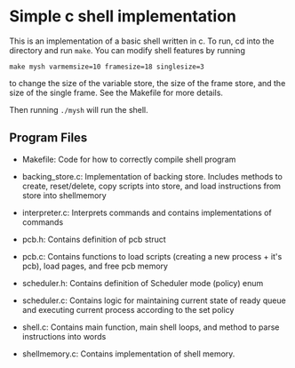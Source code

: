 # Simple c shell implementation

This is an implementation of a basic shell written in c. To run, cd into the directory and run `make`. You can modify shell features by running 

`make mysh varmemsize=10 framesize=18 singlesize=3`

to change the size of the variable store, the size of the frame store, and the size of the single frame. See the Makefile for more details. 

Then running `./mysh` will run the shell.

## Program Files
* Makefile: Code for how to correctly compile shell program

* backing_store.c: Implementation of backing store. Includes methods to create, reset/delete, copy scripts into store, and load instructions from store into shellmemory

* interpreter.c: Interprets commands and contains implementations of commands

* pcb.h: Contains definition of pcb struct
* pcb.c: Contains functions to load scripts (creating a new process + it's pcb), load pages, and free pcb memory

* scheduler.h: Contains definition of Scheduler mode (policy) enum
* scheduler.c: Contains logic for maintaining current state of ready queue and executing current process according to the set policy

* shell.c: Contains main function, main shell loops, and method to parse instructions into words

* shellmemory.c: Contains implementation of shell memory.
